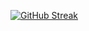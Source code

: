 [![GitHub Streak](https://streak-stats.demolab.com?user=KevinTrinh1227&theme=shadow-green)](https://git.io/streak-stats)
